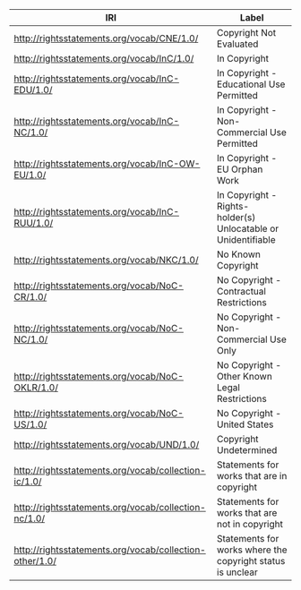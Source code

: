 |                          IRI                          |                            Label                            |
|-------------------------------------------------------|-------------------------------------------------------------|
|http://rightsstatements.org/vocab/CNE/1.0/             |Copyright Not Evaluated                                      |
|http://rightsstatements.org/vocab/InC/1.0/             |In Copyright                                                 |
|http://rightsstatements.org/vocab/InC-EDU/1.0/         |In Copyright - Educational Use Permitted                     |
|http://rightsstatements.org/vocab/InC-NC/1.0/          |In Copyright - Non-Commercial Use Permitted                  |
|http://rightsstatements.org/vocab/InC-OW-EU/1.0/       |In Copyright - EU Orphan Work                                |
|http://rightsstatements.org/vocab/InC-RUU/1.0/         |In Copyright - Rights-holder(s) Unlocatable or Unidentifiable|
|http://rightsstatements.org/vocab/NKC/1.0/             |No Known Copyright                                           |
|http://rightsstatements.org/vocab/NoC-CR/1.0/          |No Copyright - Contractual Restrictions                      |
|http://rightsstatements.org/vocab/NoC-NC/1.0/          |No Copyright - Non-Commercial Use Only                       |
|http://rightsstatements.org/vocab/NoC-OKLR/1.0/        |No Copyright - Other Known Legal Restrictions                |
|http://rightsstatements.org/vocab/NoC-US/1.0/          |No Copyright - United States                                 |
|http://rightsstatements.org/vocab/UND/1.0/             |Copyright Undetermined                                       |
|http://rightsstatements.org/vocab/collection-ic/1.0/   |Statements for works that are in copyright                   |
|http://rightsstatements.org/vocab/collection-nc/1.0/   |Statements for works that are not in copyright               |
|http://rightsstatements.org/vocab/collection-other/1.0/|Statements for works where the copyright status is unclear   |
